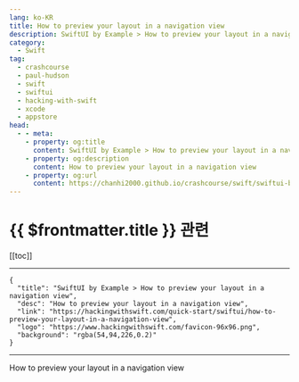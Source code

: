 ```yaml
---
lang: ko-KR
title: How to preview your layout in a navigation view
description: SwiftUI by Example > How to preview your layout in a navigation view
category:
  - Swift
tag: 
  - crashcourse
  - paul-hudson
  - swift
  - swiftui
  - hacking-with-swift
  - xcode
  - appstore
head:
  - - meta:
    - property: og:title
      content: SwiftUI by Example > How to preview your layout in a navigation view
    - property: og:description
      content: How to preview your layout in a navigation view
    - property: og:url
      content: https://chanhi2000.github.io/crashcourse/swift/swiftui-by-example/23-tooling/how-to-preview-your-layout-in-a-navigation-view.html
---
```


# {{ $frontmatter.title }} 관련

[[toc]]

---

```component VPCard
{
  "title": "SwiftUI by Example > How to preview your layout in a navigation view",
  "desc": "How to preview your layout in a navigation view",
  "link": "https://hackingwithswift.com/quick-start/swiftui/how-to-preview-your-layout-in-a-navigation-view",
  "logo": "https://www.hackingwithswift.com/favicon-96x96.png",
  "background": "rgba(54,94,226,0.2)"
}
```

---

<TagLinks />How to preview your layout in a navigation view